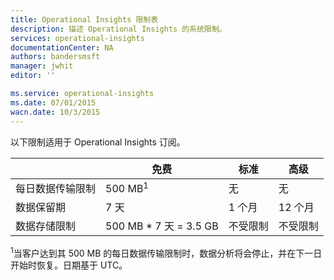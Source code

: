 ```yaml
---
title: Operational Insights 限制表
description: 描述 Operational Insights 的系统限制。
services: operational-insights
documentationCenter: NA
authors: bandersmsft
manager: jwhit
editor: ''

ms.service: operational-insights
ms.date: 07/01/2015
wacn.date: 10/3/2015
---
```


以下限制适用于 Operational Insights 订阅。

| |免费|标准|高级|
|---|---|---|---|
|每日数据传输限制|500 MB<sup>1</sup>|无|无|
|数据保留期|7 天|1 个月|12 个月|
|数据存储限制|500 MB * 7 天 = 3.5 GB|不受限制|不受限制|

<sup>1</sup>当客户达到其 500 MB 的每日数据传输限制时，数据分析将会停止，并在下一日开始时恢复。日期基于 UTC。

<!---HONumber=71-->